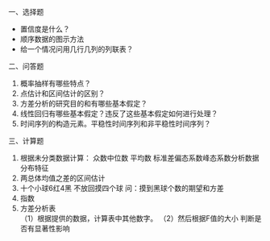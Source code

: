 一、选择题
 - 置信度是什么？
- 顺序数据的图示方法
- 给一个情况问用几行几列的列联表？
​

 二、问答题
 1. 概率抽样有哪些特点？
 2. 点估计和区间估计的区别？
 3. 方差分析的研究目的和有哪些基本假定？
 4. 线性回归有哪些基本假定？违反了这些基本假定如何进行处理？
 5. 时间序列的构造元素。平稳性时间序列和非平稳性时间序列？
 ​

 三、计算题
 1. 根据未分类数据计算：
 众数中位数  平均数  标准差偏态系数峰态系数分析数据分布特征
 2. 两总体均值之差的区间估计
 3. 十个小球6红4黑 不放回摸四个球 问：摸到黑球个数的期望和方差
 4. 指数
 5. 方差分析表  
 （1）根据提供的数据，计算表中其他数字。
 （2）然后根据F值的大小 判断是否有显著性影响
 
